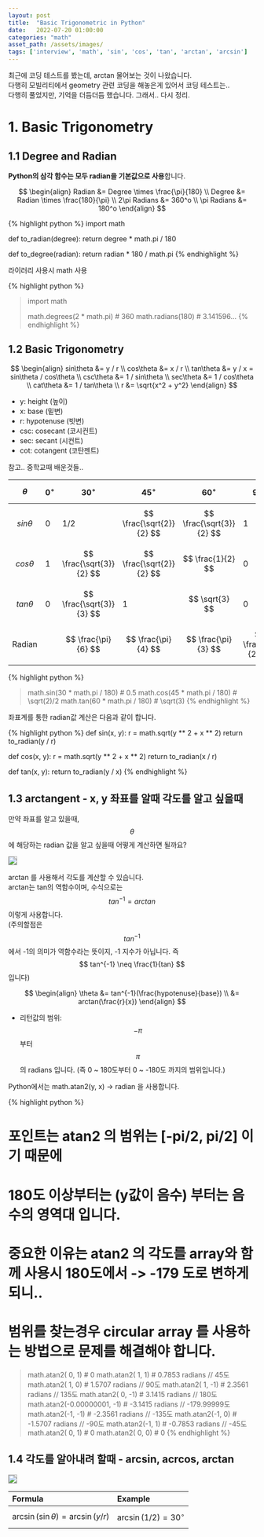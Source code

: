 ```yaml
---
layout: post
title:  "Basic Trigonometric in Python"
date:   2022-07-20 01:00:00
categories: "math"
asset_path: /assets/images/
tags: ['interview', 'math', 'sin', 'cos', 'tan', 'arctan', 'arcsin']
---
```


최근에 코딩 테스트를 봤는데, arctan 물어보는 것이 나왔습니다. <br>
다행히 모빌리티에서 geometry 관련 코딩을 해놓은게 있어서 코딩 테스트는..<br>
다행히 풀었지만, 기억을 더듬더듬 했습니다. 그래서.. 다시 정리.

# 1. Basic Trigonometry

## 1.1 Degree and Radian

**Python의 삼각 함수는 모두 radian을 기본값으로 사용**합니다.

$$ \begin{align}
Radian &= Degree \times \frac{\pi}{180} \\
Degree &= Radian \times \frac{180}{\pi} \\
2\pi Radians &= 360^o \\
\pi Radians &= 180^o
\end{align} $$

{% highlight python %}
import math

def to_radian(degree):
    return degree * math.pi / 180

def to_degree(radian):
    return radian * 180 / math.pi
{% endhighlight %}

라이러리 사용시 math 사용

{% highlight python %}
> import math
> 
> math.degrees(2 * math.pi)  # 360
> math.radians(180)  # 3.141596...
{% endhighlight %}

## 1.2 Basic Trigonometry

$$ \begin{align}
sin\theta &= y / r \\
cos\theta &= x / r \\
tan\theta &= y / x = sin\theta / cos\theta \\
csc\theta &= 1 / sin\theta \\
sec\theta &= 1 / cos\theta \\
cat\theta &= 1 / tan\theta \\
r &= \sqrt{x^2 + y^2}
\end{align} $$

- y: height (높이)
- x: base (밑변)
- r: hypotenuse (빗변)
- csc: cosecant (코시컨트)
- sec: secant (시컨트)
- cot: cotangent (코탄젠트)

참고.. 중학교때 배운것들..

| $$ \theta $$    | $$ 0^\circ $$ | $$ 30^\circ $$           | $$ 45^\circ $$           | $$ 60^\circ $$           | $$ 90^\circ $$        |
|:----------------|:--------------|:-------------------------|:-------------------------|:-------------------------|:----------------------|
| $$ sin\theta $$ | 0             | 1/2                      | $$ \frac{\sqrt{2}}{2} $$ | $$ \frac{\sqrt{3}}{2} $$ | 1                     |
| $$ cos\theta $$ | 1             | $$ \frac{\sqrt{3}}{2} $$ | $$ \frac{\sqrt{2}}{2} $$ | $$ \frac{1}{2}        $$ | 0                     |
| $$ tan\theta $$ | 0             | $$ \frac{\sqrt{3}}{3} $$ | 1                        | $$ \sqrt{3} $$           | 0                     |
| Radian          |               | $$ \frac{\pi}{6} $$      | $$ \frac{\pi}{4} $$      | $$ \frac{\pi}{3} $$      | $$ \frac{\pi}{2} $$   |


{% highlight python %}
> math.sin(30 * math.pi / 180)  # 0.5
> math.cos(45 * math.pi / 180)  # \sqrt(2)/2
> math.tan(60 * math.pi / 180)  # \sqrt(3)
{% endhighlight %}

좌표계를 통한 radian값 계산은 다음과 같이 합니다.

{% highlight python %}
def sin(x, y):
    r = math.sqrt(y ** 2 + x ** 2)
    return to_radian(y / r)

def cos(x, y):
    r = math.sqrt(y ** 2 + x ** 2)
    return to_radian(x / r)

def tan(x, y):
    return to_radian(y / x)
{% endhighlight %}


## 1.3 arctangent - x, y 좌표를 알때 각도를 알고 싶을때 

만약 좌표를 알고 있을때, $$ \theta $$ 에 해당하는 radian 값을 알고 싶을때 어떻게 계산하면 될까요?

<img src="{{ page.asset_path }}trigonometry-02.png" class="img-responsive img-rounded img-fluid" style="border:1px solid #aaa;">

arctan 를 사용해서 각도를 계산할 수 있습니다.<br>
arctan는 tan의 역함수이며, 수식으로는 $$ tan^{-1} = arctan $$ 이렇게 사용합니다.<br>
(주의할점은 $$ tan^{-1} $$ 에서 -1의 의미가 역함수라는 뜻이지, -1 지수가 아닙니다. 즉 $$ tan^{-1} \neq  \frac{1}{tan} $$ 입니다)

$$ \begin{align} \theta &= tan^{-1}(\frac{hypotenuse}{base}) \\
&= arctan(\frac{r}{x})
\end{align} $$

- 리턴값의 범위: $$ -\pi $$ 부터 $$ \pi $$ 의 radians 입니다. (즉 0 ~ 180도부터 0 ~ -180도 까지의 범위입니다.)

Python에서는 math.atan2(y, x) -> radian 을 사용합니다.  

{% highlight python %}
# 포인트는 atan2 의 범위는 [-pi/2, pi/2] 이기 때문에 
# 180도 이상부터는 (y값이 음수) 부터는 음수의 영역대 입니다. 
# 중요한 이유는 atan2 의 각도를 array와 함께 사용시 180도에서 -> -179 도로 변하게 되니.. 
# 범위를 찾는경우 circular array 를 사용하는 방법으로 문제를 해결해야 합니다.    
> math.atan2( 0,  1)  # 0 
> math.atan2( 1,  1)  # 0.7853 radians // 45도
> math.atan2( 1,  0)  # 1.5707 radians // 90도
> math.atan2( 1, -1)  # 2.3561 radians // 135도
> math.atan2( 0, -1)  # 3.1415 radians // 180도
> math.atan2(-0.00000001, -1)  # -3.1415 radians // -179.99999도
> math.atan2(-1, -1)  # -2.3561 radians // -135도
> math.atan2(-1,  0)  # -1.5707 radians // -90도
> math.atan2(-1,  1)  # -0.7853 radians // -45도
> math.atan2( 0,  1)  # 0
> math.atan2( 0,  0)  # 0
{% endhighlight %}  
 
 
## 1.4 각도를 알아내려 할때 - arcsin, acrcos, arctan
 
<img src="{{ page.asset_path }}trigonometry-arc.png" class="img-responsive img-rounded img-fluid" style="border:1px solid #aaa;">

| Formula                                      | Example                             | 
|:---------------------------------------------|:------------------------------------|
| $$ \arcsin(\sin \theta) = \arcsin( y / r) $$ | $$ \arcsin( 1 / 2) = 30^{\circ} $$  |